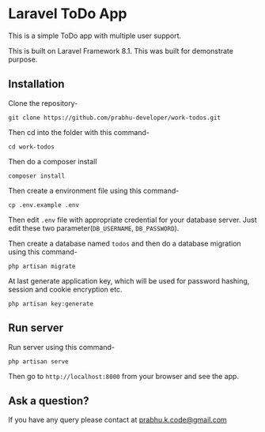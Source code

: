 # Laravel ToDo App

This is a simple ToDo app with multiple user support.

This is built on Laravel Framework 8.1. This was built for demonstrate purpose.

## Installation

Clone the repository-
```
git clone https://github.com/prabhu-developer/work-todos.git
```

Then cd into the folder with this command-
```
cd work-todos
```

Then do a composer install
```
composer install
```

Then create a environment file using this command-
```
cp .env.example .env
```

Then edit `.env` file with appropriate credential for your database server. Just edit these two parameter(`DB_USERNAME`, `DB_PASSWORD`).

Then create a database named `todos` and then do a database migration using this command-
```
php artisan migrate
```


At last generate application key, which will be used for password hashing, session and cookie encryption etc.
```
php artisan key:generate
```

## Run server

Run server using this command-
```
php artisan serve
```

Then go to `http://localhost:8000` from your browser and see the app.

## Ask a question?

If you have any query please contact at prabhu.k.code@gmail.com

